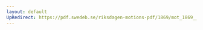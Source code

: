 ```yaml
---
layout: default
UpRedirect: https://pdf.swedeb.se/riksdagen-motions-pdf/1869/mot_1869__fk__00015/mot_1869__fk__00015_001.pdf
---
```

